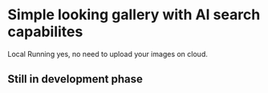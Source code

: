 # Simple looking gallery with AI search capabilites
 Local Running
 yes, no need to upload your images on cloud.
## Still in development phase
